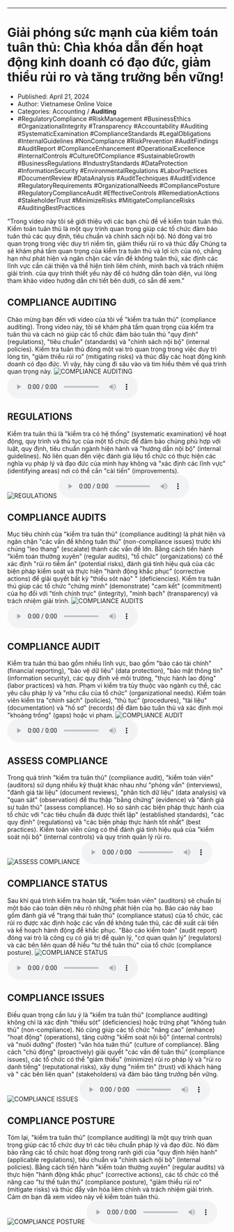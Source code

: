 
---

# Giải phóng sức mạnh của kiểm toán tuân thủ: Chìa khóa dẫn đến hoạt động kinh doanh có đạo đức, giảm thiểu rủi ro và tăng trưởng bền vững!

- Published: April 21, 2024
- Author: Vietnamese Online Voice
- Categories: Accounting / **Auditing**
- #RegulatoryCompliance #RiskManagement #BusinessEthics #OrganizationalIntegrity #Transparency #Accountability #Auditing #SystematicExamination #ComplianceStandards #LegalObligations #InternalGuidelines #NonCompliance #RiskPrevention #AuditFindings #AuditReport #ComplianceEnhancement #OperationalExcellence #InternalControls #CultureOfCompliance #SustainableGrowth #BusinessRegulations #IndustryStandards #DataProtection #InformationSecurity #EnvironmentalRegulations #LaborPractices #DocumentReview #DataAnalysis #AuditTechniques #AuditEvidence #RegulatoryRequirements #OrganizationalNeeds #CompliancePosture #RegulatoryComplianceAudit #EffectiveControls #RemediationActions #StakeholderTrust #MinimizeRisks #MitigateComplianceRisks #AuditingBestPractices

"Trong video này tôi sẽ giới thiệu với các bạn chủ đề về kiểm toán tuân thủ. Kiểm toán tuân thủ là một quy trình quan trọng giúp các tổ chức đảm bảo tuân thủ các quy định, tiêu chuẩn và chính sách nội bộ. Nó đóng vai trò quan trọng trong việc duy trì niềm tin, giảm thiểu rủi ro và thúc đẩy Chúng ta sẽ khám phá tầm quan trọng của kiểm tra tuân thủ và lợi ích của nó, chẳng hạn như phát hiện và ngăn chặn các vấn đề không tuân thủ, xác định các lĩnh vực cần cải thiện và thể hiện tính liêm chính, minh bạch và trách nhiệm giải trình. của quy trình thiết yếu này để có hướng dẫn toàn diện, vui lòng tham khảo video hướng dẫn chi tiết bên dưới, có sẵn để xem."


## COMPLIANCE AUDITING

Chào mừng bạn đến với video của tôi về "kiểm tra tuân thủ" (compliance auditing). Trong video này, tôi sẽ khám phá tầm quan trọng của kiểm tra tuân thủ và cách nó giúp các tổ chức đảm bảo tuân thủ "quy định" (regulations), "tiêu chuẩn" (standards) và "chính sách nội bộ" (internal policies). Kiểm tra tuân thủ đóng một vai trò quan trọng trong việc duy trì lòng tin, "giảm thiểu rủi ro" (mitigating risks) và thúc đẩy các hoạt động kinh doanh có đạo đức. Vì vậy, hãy cùng đi sâu vào và tìm hiểu thêm về quá trình quan trọng này.
![COMPLIANCE AUDITING](https://http-archiver-apis-production-80.schnworks.com/storage/images/transitions/2024-04-21/transition-9442730563-Montserrat-Medium-004895.jpg)
<audio controls>
    <source src="https://http-archiver-apis-production-80.schnworks.com/storage/audio/file-4227846815.mp3" type="audio/mpeg">
</audio>



## REGULATIONS

Kiểm tra tuân thủ là "kiểm tra có hệ thống" (systematic examination) về hoạt động, quy trình và thủ tục của một tổ chức để đảm bảo chúng phù hợp với luật, quy định, tiêu chuẩn ngành hiện hành và "hướng dẫn nội bộ" (internal guidelines). Nó liên quan đến việc đánh giá liệu tổ chức có thực hiện các nghĩa vụ pháp lý và đạo đức của mình hay không và "xác định các lĩnh vực" (identifying areas) nơi có thể cần "cải tiến" (improvements).
![REGULATIONS](https://http-archiver-apis-production-80.schnworks.com/storage/images/transitions/2024-04-21/transition-2142457813-Montserrat-Thin-9C27B0.jpg)
<audio controls>
    <source src="https://http-archiver-apis-production-80.schnworks.com/storage/audio/file-5497761988.mp3" type="audio/mpeg">
</audio>



## COMPLIANCE AUDITS

Mục tiêu chính của "kiểm tra tuân thủ" (compliance auditing) là phát hiện và ngăn chặn "các vấn đề không tuân thủ" (non-compliance issues) trước khi chúng "leo thang" (escalate) thành các vấn đề lớn. Bằng cách tiến hành "kiểm toán thường xuyên" (regular audits), "tổ chức" (organizations) có thể xác định "rủi ro tiềm ẩn" (potential risks), đánh giá tính hiệu quả của các biện pháp kiểm soát và thực hiện "hành động khắc phục" (corrective actions) để giải quyết bất kỳ "thiếu sót nào" " (deficiencies). Kiểm tra tuân thủ giúp các tổ chức "chứng minh" (demonstrate) "cam kết" (commitment) của họ đối với "tính chính trực" (integrity), "minh bạch" (transparency) và trách nhiệm giải trình.
![COMPLIANCE AUDITS](https://http-archiver-apis-production-80.schnworks.com/storage/images/transitions/2024-04-21/transition-10583704131-Montserrat-Black-7B1FA2.jpg)
<audio controls>
    <source src="https://http-archiver-apis-production-80.schnworks.com/storage/audio/file-1169853645.mp3" type="audio/mpeg">
</audio>



## COMPLIANCE AUDIT

Kiểm tra tuân thủ bao gồm nhiều lĩnh vực, bao gồm "báo cáo tài chính" (financial reporting), "bảo vệ dữ liệu" (data protection), "bảo mật thông tin" (information security), các quy định về môi trường, "thực hành lao động" (labor practices) và hơn. Phạm vi kiểm tra tùy thuộc vào ngành cụ thể, các yêu cầu pháp lý và "nhu cầu của tổ chức" (organizational needs). Kiểm toán viên kiểm tra "chính sách" (policies), "thủ tục" (procedures), "tài liệu" (documentation) và "hồ sơ" (records) để đảm bảo tuân thủ và xác định mọi "khoảng trống" (gaps) hoặc vi phạm.
![COMPLIANCE AUDIT](https://http-archiver-apis-production-80.schnworks.com/storage/images/transitions/2024-04-21/transition-24939514496-Montserrat-Black-880E4F.jpg)
<audio controls>
    <source src="https://http-archiver-apis-production-80.schnworks.com/storage/audio/file-51430313326.mp3" type="audio/mpeg">
</audio>



## ASSESS COMPLIANCE

Trong quá trình "kiểm tra tuân thủ" (compliance audit), "kiểm toán viên" (auditors) sử dụng nhiều kỹ thuật khác nhau như "phỏng vấn" (interviews), "đánh giá tài liệu" (document reviews), "phân tích dữ liệu" (data analysis) và "quan sát" (observation) để thu thập "bằng chứng" (evidence) và "đánh giá sự tuân thủ" (assess compliance). Họ so sánh các biện pháp thực hành của tổ chức với "các tiêu chuẩn đã được thiết lập" (established standards), "các quy định" (regulations) và "các biện pháp thực hành tốt nhất" (best practices). Kiểm toán viên cũng có thể đánh giá tính hiệu quả của "kiểm soát nội bộ" (internal controls) và quy trình quản lý rủi ro.
![ASSESS COMPLIANCE](https://http-archiver-apis-production-80.schnworks.com/storage/images/transitions/2024-04-21/transition-74865710045-Montserrat-Medium-303F9F.jpg)
<audio controls>
    <source src="https://http-archiver-apis-production-80.schnworks.com/storage/audio/file-40582568321.mp3" type="audio/mpeg">
</audio>



## COMPLIANCE STATUS

Sau khi quá trình kiểm tra hoàn tất, "kiểm toán viên" (auditors) sẽ chuẩn bị một báo cáo toàn diện nêu rõ những phát hiện của họ. Báo cáo này bao gồm đánh giá về "trạng thái tuân thủ" (compliance status) của tổ chức, các rủi ro được xác định hoặc các vấn đề không tuân thủ, các đề xuất cải tiến và kế hoạch hành động để khắc phục. "Báo cáo kiểm toán" (audit report) đóng vai trò là công cụ có giá trị để quản lý, "cơ quan quản lý" (regulators) và các bên liên quan để hiểu "tư thế tuân thủ" của tổ chức (compliance posture).
![COMPLIANCE STATUS](https://http-archiver-apis-production-80.schnworks.com/storage/images/transitions/2024-04-21/transition-42404017942-Montserrat-Black-673AB7.jpg)
<audio controls>
    <source src="https://http-archiver-apis-production-80.schnworks.com/storage/audio/file-21727124876.mp3" type="audio/mpeg">
</audio>



## COMPLIANCE ISSUES

Điều quan trọng cần lưu ý là "kiểm tra tuân thủ" (compliance auditing) không chỉ là xác định "thiếu sót" (deficiencies) hoặc trừng phạt "không tuân thủ" (non-compliance). Nó cũng giúp các tổ chức "nâng cao" (enhance) "hoạt động" (operations), tăng cường "kiểm soát nội bộ" (internal controls) và "nuôi dưỡng" (foster) "văn hóa tuân thủ" (culture of compliance). Bằng cách "chủ động" (proactively) giải quyết "các vấn đề tuân thủ" (compliance issues), các tổ chức có thể "giảm thiểu" (minimize) rủi ro pháp lý và "rủi ro danh tiếng" (reputational risks), xây dựng "niềm tin" (trust) với khách hàng và " các bên liên quan" (stakeholders) và đảm bảo tăng trưởng bền vững.
![COMPLIANCE ISSUES](https://http-archiver-apis-production-80.schnworks.com/storage/images/transitions/2024-04-21/transition--42273224608-Montserrat-Bold-9C27B0.jpg)
<audio controls>
    <source src="https://http-archiver-apis-production-80.schnworks.com/storage/audio/file-12885877526.mp3" type="audio/mpeg">
</audio>



## COMPLIANCE POSTURE

Tóm lại, "kiểm tra tuân thủ" (compliance auditing) là một quy trình quan trọng giúp các tổ chức duy trì các tiêu chuẩn pháp lý và đạo đức. Nó đảm bảo rằng các tổ chức hoạt động trong ranh giới của "quy định hiện hành" (applicable regulations), tiêu chuẩn và "chính sách nội bộ" (internal policies). Bằng cách tiến hành "kiểm toán thường xuyên" (regular audits) và thực hiện "hành động khắc phục" (corrective actions), các tổ chức có thể nâng cao "tư thế tuân thủ" (compliance posture), "giảm thiểu rủi ro" (mitigate risks) và thúc đẩy văn hóa liêm chính và trách nhiệm giải trình. Cảm ơn bạn đã xem video này về kiểm toán tuân thủ.
![COMPLIANCE POSTURE](https://http-archiver-apis-production-80.schnworks.com/storage/images/transitions/2024-04-21/transition--12706836812-Montserrat-Medium-9C27B0.jpg)
<audio controls>
    <source src="https://http-archiver-apis-production-80.schnworks.com/storage/audio/file-20025077963.mp3" type="audio/mpeg">
</audio>


